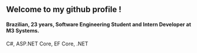 ## Welcome to my github profile !
#### Brazilian, 23 years, Software Engineering Student and Intern Developer at M3 Systems.

C#, ASP.NET Core, EF Core, .NET


